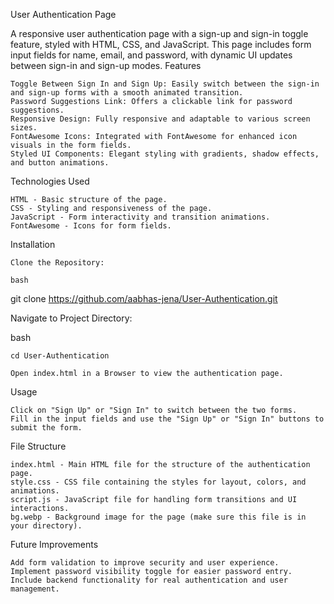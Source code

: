 User Authentication Page

A responsive user authentication page with a sign-up and sign-in toggle feature, styled with HTML, CSS, and JavaScript. This page includes form input fields for name, email, and password, with dynamic UI updates between sign-in and sign-up modes.
Features

    Toggle Between Sign In and Sign Up: Easily switch between the sign-in and sign-up forms with a smooth animated transition.
    Password Suggestions Link: Offers a clickable link for password suggestions.
    Responsive Design: Fully responsive and adaptable to various screen sizes.
    FontAwesome Icons: Integrated with FontAwesome for enhanced icon visuals in the form fields.
    Styled UI Components: Elegant styling with gradients, shadow effects, and button animations.

Technologies Used

    HTML - Basic structure of the page.
    CSS - Styling and responsiveness of the page.
    JavaScript - Form interactivity and transition animations.
    FontAwesome - Icons for form fields.


Installation

    Clone the Repository:

    bash

git clone https://github.com/aabhas-jena/User-Authentication.git

Navigate to Project Directory:

bash

    cd User-Authentication

    Open index.html in a Browser to view the authentication page.

Usage

    Click on "Sign Up" or "Sign In" to switch between the two forms.
    Fill in the input fields and use the "Sign Up" or "Sign In" buttons to submit the form.

File Structure

    index.html - Main HTML file for the structure of the authentication page.
    style.css - CSS file containing the styles for layout, colors, and animations.
    script.js - JavaScript file for handling form transitions and UI interactions.
    bg.webp - Background image for the page (make sure this file is in your directory).


Future Improvements

    Add form validation to improve security and user experience.
    Implement password visibility toggle for easier password entry.
    Include backend functionality for real authentication and user management.



